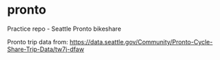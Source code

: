 # pronto

Practice repo - Seattle Pronto bikeshare

Pronto trip data from: https://data.seattle.gov/Community/Pronto-Cycle-Share-Trip-Data/tw7j-dfaw
